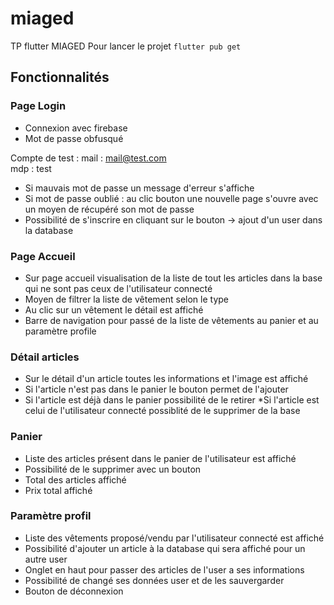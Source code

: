 # miaged

TP flutter MIAGED
Pour lancer le projet `flutter pub get`

## Fonctionnalités 

### Page Login

* Connexion avec firebase 
* Mot de passe obfusqué 

Compte de test :
mail : mail@test.com  
mdp : test

* Si mauvais mot de passe un message d'erreur s'affiche 
* Si mot de passe oublié : au clic bouton une nouvelle page s'ouvre avec un moyen de récupéré son mot de passe 
* Possibilité de s'inscrire en cliquant sur le bouton -> ajout d'un user dans la database 

### Page Accueil
* Sur page accueil visualisation de la liste de tout les articles dans la base qui ne sont pas ceux de l'utilisateur connecté 
* Moyen de filtrer la liste de vêtement selon le type 
* Au clic sur un vêtement le détail est affiché
* Barre de navigation pour passé de la liste de vêtements au panier et au paramètre profile 

### Détail articles 
* Sur le détail d'un article toutes les informations et l'image est affiché 
* Si l'article n'est pas dans le panier le bouton permet de l'ajouter 
* Si l'article est déjà dans le panier possibilité de le retirer 
*Si l'article est celui de l'utilisateur connecté possiblité de le supprimer de la base 

### Panier 
* Liste des articles présent dans le panier de l'utilisateur est affiché 
* Possibilité de le supprimer avec un bouton 
* Total des articles affiché 
* Prix total affiché 

### Paramètre profil
* Liste des vêtements proposé/vendu par l'utilisateur connecté est affiché 
* Possibilité d'ajouter un article à la database qui sera affiché pour un autre user
* Onglet en haut pour passer des articles de l'user a ses informations 
* Possibilité de changé ses données user et de les sauvergarder 
* Bouton de déconnexion 

